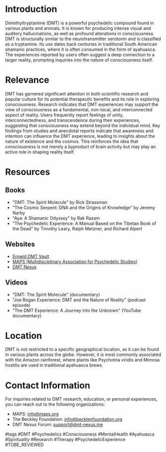 # Introduction
Dimethyltryptamine (DMT) is a powerful psychedelic compound found in various plants and animals. It is known for producing intense visual and auditory hallucinations, as well as profound alterations in consciousness. DMT is structurally similar to the neurotransmitter serotonin and is classified as a tryptamine. Its use dates back centuries in traditional South American shamanic practices, where it is often consumed in the form of ayahuasca. The experiences reported by users often suggest a deep connection to a larger reality, prompting inquiries into the nature of consciousness itself.

# Relevance
DMT has garnered significant attention in both scientific research and popular culture for its potential therapeutic benefits and its role in exploring consciousness. Research indicates that DMT experiences may support the view of consciousness as a fundamental, non-local, and interconnected aspect of reality. Users frequently report feelings of unity, interconnectedness, and transcendence during their experiences, suggesting that consciousness may extend beyond the individual mind. Key findings from studies and anecdotal reports indicate that awareness and intention can influence the DMT experience, leading to insights about the nature of existence and the cosmos. This reinforces the idea that consciousness is not merely a byproduct of brain activity but may play an active role in shaping reality itself.

# Resources
## Books
- "DMT: The Spirit Molecule" by Rick Strassman
- "The Cosmic Serpent: DNA and the Origins of Knowledge" by Jeremy Narby
- "Aya: A Shamanic Odyssey" by Rak Razam
- "The Psychedelic Experience: A Manual Based on the Tibetan Book of the Dead" by Timothy Leary, Ralph Metzner, and Richard Alpert

## Websites
- [Erowid DMT Vault](https://www.erowid.org/chemicals/dmt/)
- [MAPS (Multidisciplinary Association for Psychedelic Studies)](https://maps.org/)
- [DMT Nexus](https://www.dmt-nexus.me/)

## Videos
- "DMT: The Spirit Molecule" (documentary)
- "Joe Rogan Experience: DMT and the Nature of Reality" (podcast episode)
- "The DMT Experience: A Journey into the Unknown" (YouTube documentary)

# Location
DMT is not restricted to a specific geographical location, as it can be found in various plants across the globe. However, it is most commonly associated with the Amazon rainforest, where plants like Psychotria viridis and Mimosa hostilis are used in traditional ayahuasca brews.

# Contact Information
For inquiries related to DMT research, education, or personal experiences, you can reach out to the following organizations:
- MAPS: info@maps.org
- The Beckley Foundation: info@beckleyfoundation.org
- DMT Nexus Forum: support@dmt-nexus.me

#tags 
#DMT #Psychedelics #Consciousness #MentalHealth #Ayahuasca #Spirituality #Research #Therapy #PsychedelicExperience #TOBE_REVIEWED

